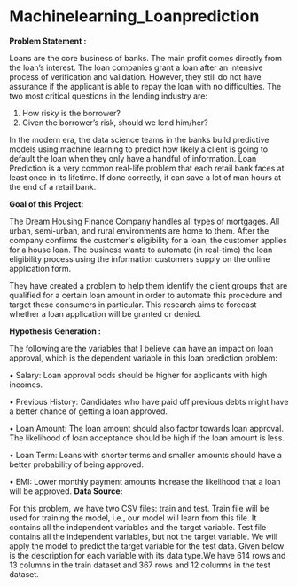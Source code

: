 # Machinelearning_Loanprediction
**Problem Statement :**

Loans are the core business of banks. The main profit comes directly from the loan’s interest. The loan companies grant a loan after an intensive process of verification and validation. However, they still do not have assurance if the applicant is able to repay the loan with no difficulties. The two most critical questions in the lending industry are:

1. How risky is the borrower?
1. Given the borrower’s risk, should we lend him/her?

In the modern era, the data science teams in the banks build predictive models using machine learning to predict how likely a client is going to default the loan when they only have a handful of information. Loan Prediction is a very common real-life problem that each retail bank faces at least once in its lifetime. If done correctly, it can save a lot of man hours at the end of a retail bank.

**Goal of this Project:**

The Dream Housing Finance Company handles all types of mortgages. All urban, semi-urban, and rural environments are home to them. After the company confirms the customer's eligibility for a loan, the customer applies for a house loan. The business wants to automate (in real-time) the loan eligibility process using the information customers supply on the online application form.

They have created a problem to help them identify the client groups that are qualified for a certain loan amount in order to automate this procedure and target these consumers in particular. This research aims to forecast whether a loan application will be granted or denied.

**Hypothesis Generation :**

The following are the variables that I believe can have an impact on loan approval, which is the dependent variable in this loan prediction problem:

• Salary: Loan approval odds should be higher for applicants with high incomes.

• Previous History: Candidates who have paid off previous debts might have a better chance of getting a loan approved.

• Loan Amount: The loan amount should also factor towards loan approval. The likelihood of loan acceptance should be high if the loan amount is less.

• Loan Term: Loans with shorter terms and smaller amounts should have a better probability of being approved.

• EMI: Lower monthly payment amounts increase the likelihood that a loan will be approved.
 **Data Source:**

For this problem, we have two CSV files: train and test. Train file will be used for training the model, i.e., our model will learn from this file. It contains all the independent variables and the target variable. Test file contains all the independent variables, but not the target variable. We will apply the model to predict the target variable for the test data. Given below is the description for each variable with its data type.We have 614 rows and 13 columns in the train dataset and 367 rows and 12 columns in the test dataset.





